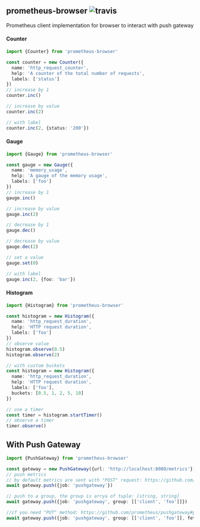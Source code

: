 ## prometheus-browser ![travis](https://travis-ci.org/ruanyl/prometheus-browser.svg?branch=master)

Prometheus client implementation for browser to interact with push gateway

#### Counter
```typescript
import {Counter} from 'prometheus-browser'

const counter = new Counter({
  name: 'http_request_counter',
  help: 'A counter of the total number of requests',
  labels: ['status']
})
// increase by 1
counter.inc()

// increase by value
counter.inc(2)

// with label
counter.inc(2, {status: '200'})
```

#### Gauge
```typescript
import {Gauge} from 'prometheus-browser'

const gauge = new Gauge({
  name: 'memory_usage',
  help: 'A gauge of the memory usage',
  labels: ['foo']
})
// increase by 1
gauge.inc()

// increase by value
gauge.inc(2)

// decrease by 1
gauge.dec()

// decrease by value
gauge.dec(2)

// set a value
gauge.set(0)

// with label
gauge.inc(2, {foo: 'bar'})
```

#### Histogram
```typescript
import {Histogram} from 'prometheus-browser'

const histogram = new Histogram({
  name: 'http_request_duration',
  help: 'HTTP request duration',
  labels: ['foo']
})
// observe value
histogram.observe(0.5)
histogram.observe(2)

// with custom buckets
const histogram = new Histogram({
  name: 'http_request_duration',
  help: 'HTTP request duration',
  labels: ['foo'],
  buckets: [0.5, 1, 2, 5, 10]
})

// use a timer
const timer = histogram.startTimer()
// observe a timer
timer.observe()
```

## With Push Gateway
```typescript
import {PushGateway} from 'prometheus-browser'

const gateway = new PushGateway({url: 'http://localhost:8080/metrics'})
// push metrics
// by default metrics are sent with "POST" request: https://github.com/prometheus/pushgateway#post-method
await gateway.push({job: 'pushgateway'})

// push to a group, the group is arrya of tuple: [string, string]
await gateway.push({job: 'pushgateway', group: [['client', 'foo']]})

//if you need "PUT" method: https://github.com/prometheus/pushgateway#put-method
await gateway.push({job: 'pushgateway', group: [['client', 'foo']], fetchOptions: {method: 'PUT'}})
```
